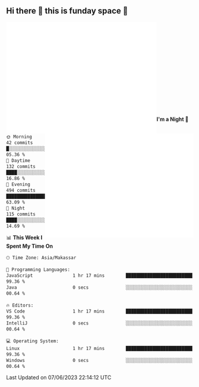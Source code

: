 ## Hi there 👋 this is funday space 🚀

<img align="left" width="405" alt="🌞" src="https://raw.githubusercontent.com/fhasnur/fhasnur/master/general.svg?token=ATQS65TR7ETTG5RLJUDIDBLBN34HE">
<img align="right" width="400" alt="🌞" src="https://raw.githubusercontent.com/fhasnur/fhasnur/master/statistics.svg?token=ATQS65TR7ETTG5RLJUDIDBLBN34HE">

<br><br><br><br><br><br><br><br><br><br><br><br><br><br>

<!--START_SECTION:waka-->
**I'm a Night 🦉** 

```text
🌞 Morning                42 commits          █░░░░░░░░░░░░░░░░░░░░░░░░   05.36 % 
🌆 Daytime                132 commits         ████░░░░░░░░░░░░░░░░░░░░░   16.86 % 
🌃 Evening                494 commits         ████████████████░░░░░░░░░   63.09 % 
🌙 Night                  115 commits         ████░░░░░░░░░░░░░░░░░░░░░   14.69 % 
```


📊 **This Week I Spent My Time On** 

```text
🕑︎ Time Zone: Asia/Makassar

💬 Programming Languages: 
JavaScript               1 hr 17 mins        █████████████████████████   99.36 % 
Java                     0 secs              ░░░░░░░░░░░░░░░░░░░░░░░░░   00.64 % 

🔥 Editors: 
VS Code                  1 hr 17 mins        █████████████████████████   99.36 % 
IntelliJ                 0 secs              ░░░░░░░░░░░░░░░░░░░░░░░░░   00.64 % 

💻 Operating System: 
Linux                    1 hr 17 mins        █████████████████████████   99.36 % 
Windows                  0 secs              ░░░░░░░░░░░░░░░░░░░░░░░░░   00.64 % 
```


 Last Updated on 07/06/2023 22:14:12 UTC
<!--END_SECTION:waka-->

